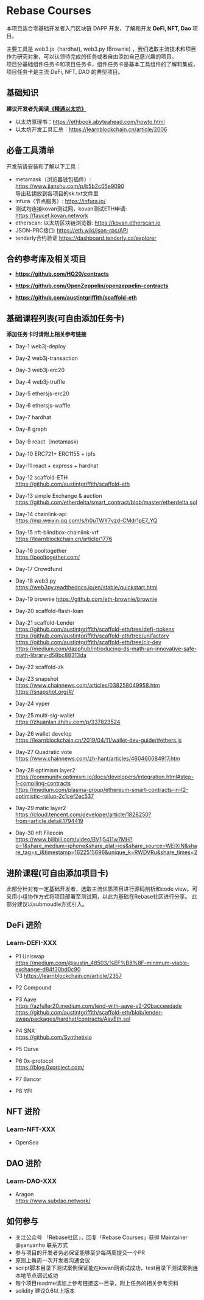 # Rebase Courses

本项目适合零基础开发者入门区块链 DAPP 开发，了解和开发 **DeFi, NFT, Dao** 项目。  

  主要工具是 web3.js（hardhat), web3.py (Brownie) ，我们选取主流技术和项目作为研究对象，可以认领待完成的任务或者自由添加自己感兴趣的项目。  
  项目分基础组件任务卡和项目任务卡，组件任务卡是基本工具组件的了解和集成，项目任务卡是主流 DeFi, NFT, DAO 的典型项目。  


## 基础知识

**建议开发者先阅读[《精通以太坊》](https://github.com/inoutcode/ethereum_book)**   

- 以太坊原理书：https://ethbook.abyteahead.com/howto.html  
- 以太坊开发工具汇总：https://learnblockchain.cn/article/2006  

## 必备工具清单  
开发前请安装和了解以下工具：  
- metamask（浏览器钱包插件）: https://www.jianshu.com/p/b5b2c05e9090  
导出私钥放到各项目的sk.txt文件里  
- infura（节点服务）: https://infura.io/  
- 测试均连接kovan测试网，kovan测试ETH申请: https://faucet.kovan.network  
- etherscan: 以太坊区块链浏览器: https://kovan.etherscan.io  
- JSON-PRC接口: https://eth.wiki/json-rpc/API  
- tenderly合约验证 https://dashboard.tenderly.co/explorer  


## 合约参考库及相关项目
- **https://github.com/HQ20/contracts**
  
- **https://github.com/OpenZeppelin/openzeppelin-contracts** 

- **https://github.com/austintgriffith/scaffold-eth**    


## 基础课程列表(可自由添加任务卡)
**添加任务卡时请附上相关参考链接**
- Day-1 web3j-deploy 
- Day-2 web3j-transaction 
- Day-3 web3j-erc20
- Day-4 web3j-truffle
- Day-5 ethersjs-erc20
- Day-6 ethersjs-waffle
- Day-7 hardhat  
- Day-8 graph  
- Day-9 react（metamask)  
- Day-10  ERC721+ ERC1155 + ipfs  
- Day-11 react + express + hardhat  

- Day-12 scaffold-ETH  
  https://github.com/austintgriffith/scaffold-eth  

- Day-13 simple Exchange & auction  
https://github.com/etherdelta/smart_contract/blob/master/etherdelta.sol  

- Day-14 chainlink-api  
https://mp.weixin.qq.com/s/h0uTWY7vzd-CMdr1pE7_YQ  

- Day-15 nft-blindbox-chainlink-vrf  
https://learnblockchain.cn/article/1776  

- Day-16 pooltogether  
 https://pooltogether.com/ 

- Day-17 Crowdfund  

- Day-18 web3.py  
https://web3py.readthedocs.io/en/stable/quickstart.html  

- Day-19 brownie 
https://github.com/eth-brownie/brownie 

- Day-20 scaffold-flash-loan  

- Day-21 scaffold-Lender  
https://github.com/austintgriffith/scaffold-eth/tree/defi-rtokens  
https://github.com/austintgriffith/scaffold-eth/tree/unifactory  
https://github.com/austintgriffith/scaffold-eth/tree/clr-dev  
https://medium.com/dapphub/introducing-ds-math-an-innovative-safe-math-library-d58bc88313da  

- Day-22 scaffold-zk  

- Day-23 snapshot  
https://www.chainnews.com/articles/038258049958.htm    
https://snapshot.org/#/  

- Day-24 vyper  

- Day-25 multi-sig-wallet  
https://zhuanlan.zhihu.com/p/337823524  

- Day-26 wallet develop  
https://learnblockchain.cn/2019/04/11/wallet-dev-guide/#ethers.js  

- Day-27 Quadratic vote  
https://www.chainnews.com/zh-hant/articles/460460084917.htm  

- Day-28 optimism layer2  
https://community.optimism.io/docs/developers/integration.html#step-1-compiling-contracts   
https://medium.com/plasma-group/ethereum-smart-contracts-in-l2-optimistic-rollup-2c1cef2ec537  

- Day-29 matic layer2  
  https://cloud.tencent.com/developer/article/1828250?from=article.detail.1794419

- Day-30 nft Filecoin     
  https://www.bilibili.com/video/BV1j5411w7MH?p=1&share_medium=iphone&share_plat=ios&share_source=WEIXIN&share_tag=s_i&timestamp=1622515696&unique_k=RWDVRu&share_times=2

## 进阶课程(可自由添加项目卡)
 此部分针对有一定基础开发者，选取主流优质项目进行源码剖析和code view。可采用小组协作方式将项目部署至测试网，以此为基础在Rebase社区进行分享。 
 此部分建议以submoudle方式引入。
## DeFi 进阶
### Learn-DEFI-XXX   

- P1 Uniswap  
https://medium.com/@austin_48503/%EF%B8%8F-minimum-viable-exchange-d84f30bd0c90   
V3 https://learnblockchain.cn/article/2357  

- P2 Compound  

- P3 Aave  
  https://azfuller20.medium.com/lend-with-aave-v2-20bacceedade    
  https://github.com/austintgriffith/scaffold-eth/blob/lender-swap/packages/hardhat/contracts/AavEth.sol  

- P4 SNX  
https://github.com/Synthetixio  

- P5 Curve  

- P6 0x-protocol  
https://blog.0xproject.com/  

- P7 Bancor  

- P8 YFI  


## NFT 进阶

### Learn-NFT-XXX   
- OpenSea


## DAO 进阶 
### Learn-DAO-XXX  
- Aragon  
   https://www.subdao.network/  


## 如何参与

- 关注公众号 「Rebase社区」，回复「Rebase Courses」获得 Maintainer @yanyanho 联系方式
- 参与项目的开发者务必保证能够至少每两周提交一个PR
- 原则上每周一次开发者沟通会议
- script脚本目录下测试案例保证能在kovan网调试成功，test目录下测试案例连本地节点调试成功 
- 每个项目readme请加上参考链接这一目录，附上任务的相关参考资料
- solidity 建议0.6以上版本  

